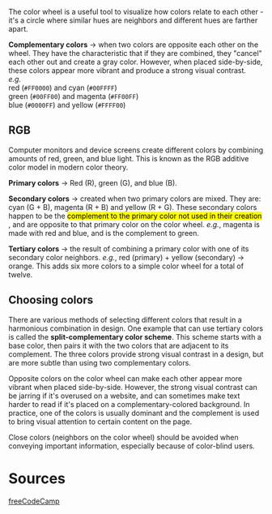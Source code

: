 The color wheel is a useful tool to visualize how colors relate to each other - it's a circle where similar hues are neighbors and different hues are farther apart.

__Complementary colors__ → when two colors are opposite each other on the wheel. They have the characteristic that if they are combined, they "cancel" each other out and create a gray color. However, when placed side-by-side, these colors appear more vibrant and produce a strong visual contrast.\
*e.g.*\
red (`#FF0000`) and cyan (`#00FFFF`)\
green (`#00FF00`) and magenta (`#FF00FF`)\
blue (`#0000FF`) and yellow (`#FFFF00`)

## RGB
Computer monitors and device screens create different colors by combining amounts of red, green, and blue light. This is known as the RGB additive color model in modern color theory.

__Primary colors__ → Red (R), green (G), and blue (B).

__Secondary colors__ → created when two primary colors are mixed. They are: cyan (G + B), magenta (R + B) and yellow (R + G). These secondary colors happen to be the <mark>
  complement to the primary color not used in their creation
</mark>, and are opposite to that primary color on the color wheel. *e.g.*, magenta is made with red and blue, and is the complement to green.

__Tertiary colors__ → the result of combining a primary color with one of its secondary color neighbors. *e.g.*, red (primary) + yellow (secondary) → orange. This adds six more colors to a simple color wheel for a total of twelve.

## Choosing colors
There are various methods of selecting different colors that result in a harmonious combination in design. One example that can use tertiary colors is called the **split-complementary color scheme**. This scheme starts with a base color, then pairs it with the two colors that are adjacent to its complement. The three colors provide strong visual contrast in a design, but are more subtle than using two complementary colors.

Opposite colors on the color wheel can make each other appear more vibrant when placed side-by-side. However, the strong visual contrast can be jarring if it's overused on a website, and can sometimes make text harder to read if it's placed on a complementary-colored background. In practice, one of the colors is usually dominant and the complement is used to bring visual attention to certain content on the page.

Close colors (neighbors on the color wheel) should be avoided when conveying important information, especially because of color-blind users.

# Sources
[freeCodeCamp](https://freecodecamp.org/)